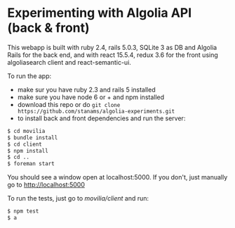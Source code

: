 # Experimenting with Algolia API (back & front)

This webapp is built with ruby 2.4, rails 5.0.3, SQLite 3 as DB and Algolia Rails for the back end, and with react 15.5.4, redux 3.6 for the front using algoliasearch client and react-semantic-ui.

To run the app:

- make sur you have ruby 2.3 and rails 5 installed
- make sure you have node 6 or + and npm installed
- download this repo or do `git clone https://github.com/stanams/algolia-experiments.git`
- to install back and front dependencies and run the server:
```sh
$ cd movilia
$ bundle install
$ cd client
$ npm install
$ cd ..
$ foreman start
```

You should see a window open at localhost:5000. If you don't, just manually go to [http://localhost:5000](http://localhost:5000)

To run the tests, just go to _movilia/client_ and run:
```sh
$ npm test
$ a
```

